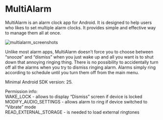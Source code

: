 # MultiAlarm
MultiAlarm is an alarm clock app for Android. It is designed to help users who likes to set multiple alarm clocks. It provides simple and effective way to manage them all at once. 

![multialarm_screenshots](https://user-images.githubusercontent.com/12444628/33239980-193de7d2-d2bf-11e7-9ec5-3f9e41d2c890.png)

Unlike most alarm apps, MultiAlarm doesn’t force you to choose between “snooze” and “dismiss” when you just wake up and all you want is to shut down that annoying ringing thing. There is no possibility to accidentally turn off all the alarms when you try to dismiss ringing alarm. Alarms simply ring according to schedule until you turn them off from the main menu.

Minimal Android SDK version: 25.

Permission info: <br/>
WAKE_LOCK - allows to display “Dismiss” screen if device is locked <br/>
MODIFY_AUDIO_SETTINGS - allows alarm to ring if device switched to “Vibrate” mode <br/>
READ_EXTERNAL_STORAGE - is needed to load external ringtones <br/>
